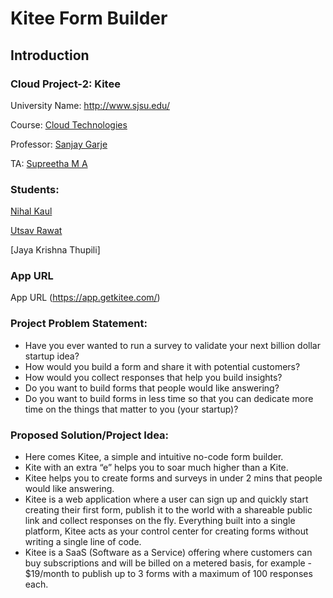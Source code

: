 # Kitee Form Builder

## Introduction
 
### Cloud Project-2: Kitee
University Name: http://www.sjsu.edu/  

Course: [Cloud Technologies ](http://info.sjsu.edu/web-dbgen/catalog/courses/CMPE281.html)

Professor: [Sanjay Garje ](https://www.linkedin.com/in/sanjaygarje/)

TA: [Supreetha M A](https://www.linkedin.com/in/supreethama)


### Students:

[Nihal Kaul](https://www.linkedin.com/in/nihalwashere)

[Utsav Rawat](https://www.linkedin.com/in/utsav-rawat-a519aa131)

[Jaya Krishna Thupili]



### App URL
App URL (https://app.getkitee.com/)

### Project Problem Statement:
- Have you ever wanted to run a survey to validate your next billion dollar startup idea?
- How would you build a form and share it with potential customers?
- How would you collect responses that help you build insights?
- Do you want to build forms that people would like answering?
- Do you want to build forms in less time so that you can dedicate more time on the things that matter to you (your startup)?


### Proposed Solution/Project Idea:

- Here comes Kitee, a simple and intuitive no-code form builder.
- Kite with an extra “e” helps you to soar much higher than a Kite.
- Kitee helps you to create forms and surveys in under 2 mins that people would like answering.
- Kitee is a web application where a user can sign up and quickly start creating their first form, publish it to the world with a shareable public link and collect responses on the fly. Everything built into a single platform, Kitee acts as your control center for creating forms without writing a single line of code.
- Kitee is a SaaS (Software as a Service) offering where customers can buy subscriptions and will be billed on a metered basis, for example - $19/month to publish up to 3 forms with a maximum of 100 responses each.

